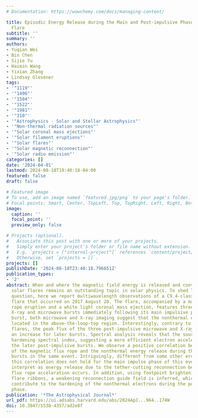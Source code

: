 ```yaml
---
# Documentation: https://wowchemy.com/docs/managing-content/

title: Episodic Energy Release during the Main and Post-impulsive Phases of a Solar
  Flare
subtitle: ''
summary: ''
authors:
- Yuqian Wei
- Bin Chen
- Sijie Yu
- Haimin Wang
- Yixian Zhang
- Lindsay Glesener
tags:
- '"1119"'
- '"1496"'
- '"1504"'
- '"1522"'
- '"1981"'
- '"310"'
- '"Astrophysics - Solar and Stellar Astrophysics"'
- '"Non-thermal radiation sources"'
- '"Solar coronal mass ejections"'
- '"Solar filament eruptions"'
- '"Solar flares"'
- '"Solar magnetic reconnection"'
- '"Solar radio emission"'
categories: []
date: '2024-04-01'
lastmod: 2024-08-18T19:40:18-04:00
featured: false
draft: false

# Featured image
# To use, add an image named `featured.jpg/png` to your page's folder.
# Focal points: Smart, Center, TopLeft, Top, TopRight, Left, Right, BottomLeft, Bottom, BottomRight.
image:
  caption: ''
  focal_point: ''
  preview_only: false

# Projects (optional).
#   Associate this post with one or more of your projects.
#   Simply enter your project's folder or file name without extension.
#   E.g. `projects = ["internal-project"]` references `content/project/deep-learning/index.md`.
#   Otherwise, set `projects = []`.
projects: []
publishDate: '2024-08-18T23:40:18.796651Z'
publication_types:
- '2'
abstract: When and where the magnetic field energy is released and converted in eruptive
  solar flares remains an outstanding topic in solar physics. To shed light on this
  question, here we report multiwavelength observations of a C9.4-class eruptive limb
  flare that occurred on 2017 August 20. The flare, accompanied by a magnetic flux
  rope eruption and a white light coronal mass ejection, features three post-impulsive
  X-ray and microwave bursts immediately following its main impulsive phase. For each
  burst, both microwave and X-ray imaging suggest that the nonthermal electrons are
  located in the above-the-loop-top region. Interestingly, contrary to many other
  flares, the peak flux of the three post-impulsive microwave and X-ray bursts shows
  an increase for later bursts. Spectral analysis reveals that the sources have a
  hardening spectral index, suggesting a more efficient electron acceleration into
  the later post-impulsive bursts. We observe a positive correlation between the acceleration
  of the magnetic flux rope and the nonthermal energy release during the post-impulsive
  bursts in the same event. Intriguingly, different from some other eruptive events,
  this correlation does not hold for the main impulse phase of this event, which we
  interpret as energy release due to the tether-cutting reconnection before the primary
  flux rope acceleration occurs. In addition, using footpoint brightenings at conjugate
  flare ribbons, a weakening reconnection guide field is inferred, which may also
  contribute to the hardening of the nonthermal electrons during the post-impulsive
  phase.
publication: '*The Astrophysical Journal*'
url_pdf: https://ui.adsabs.harvard.edu/abs/2024ApJ...964..174W
doi: 10.3847/1538-4357/ad2e8f
---
```

